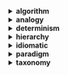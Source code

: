 <details>
  <summary><strong>algorithm</strong></summary><br>

a process or set of rules to be followed in calculations or other problem-solving operations, especially by a computer.
</details>
<details>
  <summary><strong>analogy</strong></summary><br>

a comparison between one thing and another, typically for the purpose of explanation or clarification.
</details>
<details>
  <summary><strong>determinism</strong></summary><br>

determinism is the philosophical belief that **all events are determined completely by previously existing causes**. the opposite of determinism is some kind of indeterminism (otherwise called nondeterminism) or randomness. determinism is often contrasted with free will.

### in computer science

determinism in computer science means, if we have a computing device and a state the device is in. **if for every such state, by a given input, there is at most one state that can follow, then the device is called deterministic. if there are two or more states that can follow, then the device is non-deterministic**. note that non-determinism doesn't mean we don't know which states can follow but that they be multiple.

also, randomness and non-determinism are two separate notions in computer science. randomness means that given a state, the next state depends upon the result of a random draw from some "set", like a coin toss.

a **deterministic algorithm** is an algorithm which, **given a particular input, will always produce the same output**, with the underlying machine always passing through the same sequence of states. but in case of **non-deterministic algorithm**, for the same input, the algorithm may produce different output in different runs.

</details>
<details>
  <summary><strong>hierarchy</strong></summary><br>

a hierarchy is an arrangement of items in which the items are represented as being `above`, `below`, or `at the same level as` one another.
</details>
<details>
  <summary><strong>idiomatic</strong></summary><br>

- using, containing, or denoting expressions that are natural to a native speaker.
- pertaining or conforming to the natural mode of expression of a language.
- the most natural way to express something in a language.

**idiomatic code** means following the conventions of the language. you should find the easiest and most common ways of accomplishing a task rather than porting your knowledge from a different language.
</details>
<details>
  <summary><strong>paradigm</strong></summary><br>

a paradigm is a set of rules and regulations that does two things:
1. it establishes and defines boundaries; and
2. it tells you how to behave inside those boundaries to be successful.

words that represent subsets of the paradigm concept: theory, model, methodology, principles, standards, protocol, routines, assumptions, conventions, patterns, habits, common sense, conventional wisdom, mind-set, values, frames of reference, traditions, customs, prejudices, idealogy, inhibitions, superstitions, rituals, compulsions, addictions, doctrine, dogma.

words like culture, organization, worldview, business, education did not appear because they are forests of paradigms.

*Discovering the Future: The Business of Paradigms, Joel Arthur Barker*
</details>
<details>
  <summary><strong>taxonomy</strong></summary><br>

taxonomy is the practice and science of classification of things or concepts, including the principles that underlie such classification.
</details>

